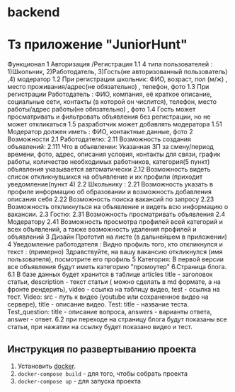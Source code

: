 # backend

# Тз приложение "JuniorHunt"

Функционал
1 Авторизация /Регистрация
1.1
4 типа пользователей :
1)Школьник, 2)Работодатель, 3)Гость(не авторизованный пользователь) ,4) модератор
1.2 При регистрации школьник:
ФИО, возраст, пол (м/ж) , место проживания/адрес(не обязательно) , телефон, фото
1.3 При регистрации Работодатель :
ФИО, компания, её краткое описание, социальные сети, контакты (в которой он числится), телефон, место работы/адрес работы(не обязательно) , фото
1.4 Гость может просматривать и фильтровать объявления без регистрации, но не может откликаться
1.5 разработчик может добавлять модератора
1.51 Модератор должен иметь :
ФИО, контактные данные, фото
2 Возможности
2.1 Работодателю:
2.11 Возможность создания объявлений:
2.111 Что в обьявлении:
Указанная ЗП за смену/период времени, фото, адрес, описания условия, контакты для связи, график работы, количество необходимых работников, категория(5 пункт) объявления указывается автоматически
2.12 Возможность видеть список откликнувшихся на объявление и их профили (приходит уведомление(пункт 4)
2.2 Школьнику :
2.21 Возможность указать в профиле информацию об образовании и возможность добавления описания себя
2.22 Возможность поиска вакансий по запросу
2.23 Возможность откликнуться на объявление и видеть всю информацию о вакансии.
2.3 Гостю:
2.31 Возможность просматривать объявления
2.4 Модератору
2.41 Возможность просмотра профилей всей категорий и всех объявлений, а также возможность удаления профилей и объявлений
3 Дизайн
Прототип на листе (в дальнейшем в приложении)
4 Уведомление работодателя :
Видно профиль того, кто откликнулся и текст : (примерно) Здравствуйте, на вашу вакансию откликнулся (имя пользователя), посмотрите его профиль
5 Категория:
В первой версии все объявления будут иметь категорию "промоутер"
6.Страница блога.
6.1 В базе данных будет хранится в таблице articles title - заголовок статьи, description - текст статьи ( можно сделать в md формате, а на фронте рендерить), video - ссылка на таблицу видео, test - ссылка на тест. Video: src - путь к видео (youtube или сохраненное видео на сервере), title - описание видео. Test: title - название теста. Test_question: title - описание вопроса, answers - варианты ответа, answer - ответ.
6.2 при переходе на страницу блога будут показаны все статьи, при нажатии на ссылку будет показано видео и тест.

## Инструкция по развертыванию проекта

1. Установить [docker](https://www.docker.com/).
2. `docker-compose build` - для того, чтобы собрать проекта
3. `docker-compose up` - для запуска проекта
